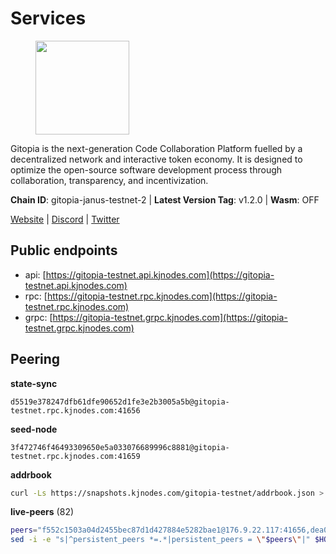 # Services

<figure><img src="https://raw.githubusercontent.com/kj89/testnet_manuals/main/pingpub/logos/gitopia.png" width="150" alt=""><figcaption></figcaption></figure>

Gitopia is the next-generation Code Collaboration Platform fuelled by  a decentralized network and interactive token economy. It is designed  to optimize the open-source software development process through  collaboration, transparency, and incentivization.

**Chain ID**: gitopia-janus-testnet-2 | **Latest Version Tag**: v1.2.0 | **Wasm**: OFF

[Website](https://gitopia.com/) | [Discord](https://discord.gg/hFTXCGNYDZ) | [Twitter](https://twitter.com/gitopiaDAO)


## Public endpoints

* api: [https://gitopia-testnet.api.kjnodes.com](https://gitopia-testnet.api.kjnodes.com)
* rpc: [https://gitopia-testnet.rpc.kjnodes.com](https://gitopia-testnet.rpc.kjnodes.com)
* grpc: [https://gitopia-testnet.grpc.kjnodes.com](https://gitopia-testnet.grpc.kjnodes.com)

## Peering

**state-sync**

```text
d5519e378247dfb61dfe90652d1fe3e2b3005a5b@gitopia-testnet.rpc.kjnodes.com:41656
```

**seed-node**

```text
3f472746f46493309650e5a033076689996c8881@gitopia-testnet.rpc.kjnodes.com:41659
```

**addrbook**
```bash
curl -Ls https://snapshots.kjnodes.com/gitopia-testnet/addrbook.json > $HOME/.gitopia/config/addrbook.json
```

**live-peers** (82)
```bash
peers="f552c1503a04d2455bec87d1d427884e5282bae1@176.9.22.117:41656,dea00215e54c4098a4f194a7ecd43e24ea99336f@88.99.95.81:26656,4e4f87cfa1993f4f3f7645c41f469987cafdf960@85.10.202.135:12656,9cd6d2477d278ef6ccffa5cc4e22fd0d9489cd23@85.10.199.157:34656,936d87de95fac39f99fbf7b7ef7b9311a57bffd5@138.68.84.191:26656,4ed110a5b1ebad62d1e92e8cdabfc9160e2ca4db@65.109.92.148:46656,91bf3eb973595dd4621ccf5853e5ac78c48058da@194.163.180.77:656,df5b61e51ab2f6c3bf1f3c387ba1586a84b41b25@141.95.65.26:27956,182a0faf787f0f62ac2af8975d951ab94573d7d2@194.195.87.52:41656,d5519e378247dfb61dfe90652d1fe3e2b3005a5b@65.109.68.190:41656,7182dfadba43a9a3b35f6862e63f75be20c8b1db@95.217.214.125:41656,971c22cfb2a8fee7e6b5b7fb125cc9551f3b5e60@65.109.106.91:16656,975a3ade04fc92d00c7ad59d536506fde46169e7@167.86.96.233:656,a510ea956fd1ccc786784d7c0f633889ce6cf618@168.119.124.130:41656,6871aeacd353d66c38b1ebbf3b1ad244fa05e32b@167.86.84.125:26656,798cf016b5150592badc8257402312fc50b7361d@65.108.45.200:26878,4822b1bc21df29f4928b81d0ea457191c9839980@194.163.187.123:26656,98bdfc67810bf7ac8f5c45b2c677b4bf199eb42e@185.193.67.65:41656,458a98d6293064bdf3d6f86e0e2aa87bbb450f07@75.119.144.48:656,19fb417249992ae8def277fb753656da318fe250@38.242.133.239:41656,6ce7f9ea8e3019c50057f4eb2a0ed55e8eedf874@194.50.0.44:26656,b88753ea1b0dde0e6b05a12e8bacf50db62528f2@74.208.122.159:41656,761a1c836718c25241d1c82ddb74510065394553@185.249.227.49:41656,ea53a3f77fe373f47be4e77fd5f9ff526dfaec33@51.79.143.46:41656,9950aec0829fbf20efd7d529177ff675696dbe60@74.208.81.217:41656,e511a5b55979b7d630f016e2b15b513690fd3e33@185.239.209.124:656,399d4e19186577b04c23296c4f7ecc53e61080cb@34.87.157.137:26656,5c2a752c9b1952dbed075c56c600c3a79b58c395@195.3.220.140:27036,965e495f4a69294bd85f3437fccdc9b210fd98b6@1.15.146.92:26656,0eb70bf5e2403694109f9bba184570074c2dfdd5@38.242.235.255:26656,5b599e2470b01f8afa88448899f436130fb2e2fd@146.190.112.167:26656,95fbdc6d62be17db6688222b15b57d3e795ed07a@167.86.84.102:656,1983d3cbcbc281232b5946ba9a2487e8f6976817@149.102.148.141:26656,0b1ba8849c79f41d027de35f98398d1da6a0126e@38.242.229.50:41656,09538ba6159f454a17d76501c59e23bad6fc9d3d@85.190.246.67:26656,61c85d47e1dd86d5a5849450b849078d4d13184b@85.239.244.123:26656,3b7845f8c8361c2f2de742473cd891c6e8cdeabf@83.171.249.159:656,c0e48b5f3ab79c24f1594f5a0d67a7a3f717882a@91.223.3.144:26456,c820e754c56b5455d64ab7685730c44a936d0833@154.38.165.129:26656,c19da021d6bbdeccdd03453a021d7171e6e299d5@173.249.14.30:656,31af09cf452ded09a5b3ffdab49efc4248feaca9@143.198.69.150:26656,5c74fe6868cda2003926c0a6299c9cebec5c4d1a@65.21.239.60:41656,481189b7e246f6c824a969482446c49abbfe76b8@161.97.172.147:26656,af3b3b1a4c62450ddef3e6097bc823158fd10660@109.123.252.132:41656,edae8278cef6113e38af80504fb83cbf5eb0f023@165.232.129.242:26656,3b695f4a5e40ba29141265f46d9259210c783aa0@38.242.207.5:41656,2f0484f05aa2d58d91aa21ea7cb9ce81c2e207ea@85.239.240.187:26656,374da78901e59810277fc35482bce6e30953f488@80.79.6.155:41656,63381c5528ed8ca93f9ba31008a9630d21b29a97@142.132.152.46:46656,3824a732679f62c25d4ce080a5d28941ef690d8e@78.135.67.254:26656,fea7c372588898f7ea3a04373c52a30712b3c279@185.239.209.56:656,e9e671e22d794a4f80e32133905c83585b057a5d@86.48.3.0:26656,4e0e57bcac8aa2bc3188d5b7845eeee61a61f3f0@194.163.170.165:26656,ccf24b1e4f8566f3914c08e13d2b6154ed47ddbd@45.153.48.45:26656,9bb344d83fc1fafc4bce6b8e4a95b82f37ac4f31@82.208.20.136:26656,615b82e2721e06770a71ac3a0328d0e4f0eea0de@81.0.246.222:656,93c4c73375b5f52020e7e7bd3f901ee28f07e6b7@109.123.243.66:41656,37c3d29df83da59e5a258d413e2f89365ab05711@85.239.243.12:656,f97115243c6291081b546e8d59f51e5ecede4168@149.102.155.225:26656,b6651c7b043ef4bdccd7906b0f06de2bbdfe8a60@193.46.243.75:26656,bc8a2179df7d5db14504e64cfba8ad4e3d3ce0e4@38.242.156.105:26656,cac24f8dcd21095c75c268640f7c756fd43f7cfc@45.94.209.32:26656,f0b8227e40f25eaec0e25b9e91ca199d2d9a1ecb@167.86.94.177:656,016b0e565abd496b9473b87ac41339251005d12e@194.163.167.163:41656,8f4c2887e46edc200a95afeaa87cb63bdddd26e2@185.239.208.131:656,ed8049e32ff3f9234ce316e955067016b40786b3@164.92.122.74:26656,5fb72a0bea398ce56fa20cd732623f98d774be7d@149.102.128.208:41656,ccba2e999d72ce6292c7b4c7a989000f4ed2cb4e@194.113.67.34:26656,8e9c65f65157cd5540e94335ae068c4040cf9b3b@83.171.249.165:656,38f4e436b28b05850fa9b67cadf0700123cec094@45.10.154.166:26656,ce53c811b5ea3ce89f66f3c366b56655763fe9b5@207.180.213.85:26656,3df1c117eaf2377316af43568bc1f2e63575eae9@185.250.36.20:41656,e79532749fb5dd95366f4568a7b2430d0e316fb5@84.46.255.163:26656,bef920987c15fb3db45f17f1429d56d596074453@46.137.202.15:41656,c03e9f152bb1becc54d4424d02249135d39be09f@81.0.218.106:41656,73de34b1d08fdd58b5a5c0ec6d2560310c1ebe90@38.242.151.86:26656,f02418fe9a81006010226690c15fee979a7147e6@185.239.208.143:26656,daed61b423863e89c4f7f7bb1d736590493c5f87@135.181.91.103:41656,3989c44e8af3427b22a71a94185e85df99d450b4@149.102.158.188:41656,df5c15eeaeecb2116ab947e10c065353d762f5ad@185.163.124.151:41656,a1fb8c68e24fd8d25955f58fb292474a672267c2@1.15.104.210:26656,0c37cd47e46901caadd8288a158edb81d37427a0@209.126.6.101:26656"
sed -i -e "s|^persistent_peers *=.*|persistent_peers = \"$peers\"|" $HOME/.gitopia/config/config.toml
```
